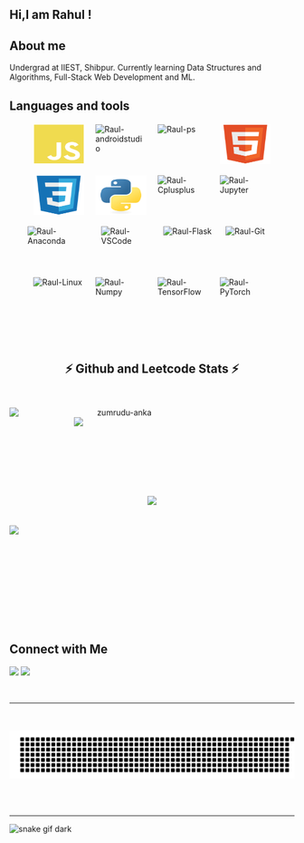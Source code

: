 ## Hi,I am Rahul !

<h2 align="left">About me</h2>
Undergrad at IIEST, Shibpur.
Currently learning Data Structures and Algorithms, Full-Stack Web Development and ML.
<br>
<p align="left">

<div align="centre">  
  <h2>Languages and tools</h2>
  <div style="display: flex; justify-content: center; align-items: center; flex-wrap: wrap; gap: 20px; margin-top: 20px;">
  <img alt="Raul-Js" height="70" width="90" src="https://raw.githubusercontent.com/devicons/devicon/master/icons/javascript/javascript-plain.svg">
  <img alt="Raul-androidstudio" height="70" width="90" src="https://cdn.jsdelivr.net/gh/devicons/devicon/icons/androidstudio/androidstudio-original.svg">
  <img alt="Raul-ps" height="70" width="90" src="https://cdn.jsdelivr.net/gh/devicons/devicon/icons/photoshop/photoshop-plain.svg">
  <img alt="Raul-HTML" height="70" width="90" src="https://raw.githubusercontent.com/devicons/devicon/master/icons/html5/html5-original.svg">
  <img alt="Raul-CSS" height="70" width="90" src="https://raw.githubusercontent.com/devicons/devicon/master/icons/css3/css3-original.svg">
  <img alt="Raul-Python" height="70" width="90" src="https://raw.githubusercontent.com/devicons/devicon/master/icons/python/python-original.svg">
  <img alt="Raul-Cplusplus" height="70" width="90" src="https://cdn.jsdelivr.net/gh/devicons/devicon/icons/cplusplus/cplusplus-original.svg">
  <img alt="Raul-Jupyter" height="70" width="90" src="https://cdn.jsdelivr.net/gh/devicons/devicon/icons/jupyter/jupyter-original-wordmark.svg">
  <img alt="Raul-Anaconda" height="70" width="90" src="https://cdn.jsdelivr.net/gh/devicons/devicon/icons/anaconda/anaconda-original.svg" ><hr>
  <img alt="Raul-VSCode" height="70" width="90" src="https://cdn.jsdelivr.net/gh/devicons/devicon/icons/vscode/vscode-original.svg">
  <img alt="Raul-Flask" height="70" width="90" src="https://cdn.jsdelivr.net/gh/devicons/devicon/icons/flask/flask-original.svg">
  <img alt="Raul-Git" height="70" width="90" src="https://cdn.jsdelivr.net/gh/devicons/devicon/icons/git/git-original.svg">
  <img alt="Raul-Linux" height="70" width="90" src="https://cdn.jsdelivr.net/gh/devicons/devicon/icons/linux/linux-original.svg">
  <img alt="Raul-Numpy" height="70" width="90" src="https://cdn.jsdelivr.net/gh/devicons/devicon/icons/numpy/numpy-original.svg">
  <img alt="Raul-TensorFlow" height="70" width="90" src="https://cdn.jsdelivr.net/gh/devicons/devicon/icons/tensorflow/tensorflow-original.svg">
  <img alt="Raul-PyTorch" height="70" width="90" src="https://cdn.jsdelivr.net/gh/devicons/devicon/icons/pytorch/pytorch-original.svg">
  </div>
</div>

 <br><br>
  
 <h2 align="center">⚡ Github and Leetcode Stats ⚡</h2>
<br>
<p align=center>
  <div align=center>
    <a href="https://github.com/raul909/github-readme-streak-stats" title="Go to Source">
      <img align="left" width=390 src="https://github-readme-streak-stats.herokuapp.com/?user=raul909&theme=react&border=61dafb&hide_border=true" alt="zumrudu-anka" />
    </a>
    <a href="https://github.com/raul909/github-readme-stats" title="Go to Source">
      <img align="right" width=390 src="https://github-readme-stats.vercel.app/api?username=raul909&show_icons=true&theme=react&border_color=61dafb&hide_border=true" />
    </a>
  </div>
  <br><br><br><br><br><br><br><br><br>
  <div align=center>
    <a href="https://github.com/raul909/github-readme-stats">
      <img width=325 align="center" src="https://github-readme-stats.vercel.app/api/top-langs/?username=raul909&hide=c%23,powershell,Mathematica,Ruby,Objective-C,Objective-C%2b%2b,Cuda&title_color=61dafb&text_color=ffffff&icon_color=61dafb&bg_color=20232a&langs_count=8&layout=compact&border_color=61dafb&hide_border=true"/>
    </a>
  </div>
  <br>
  <br>
  
<!--  <img align="right" width=45% src="https://leetcode-stats.vercel.app/api?username=Raul5756&theme=Dark" /> -->
  <img align="center" width=50% src="https://leetcode.card.workers.dev/Raul5756?theme=dark&font=source_code_pro_border=true&extension=null" />
  <br>
  <br>
  
<!--   <img src="https://github-readme-activity-graph.cyclic.app/graph?username=raul909&theme=react-dark&bg_color=20232a&hide_border=true" width="100%"/>   -->
  
  <br><br><br>
  
  <br><br>
 
<div align="centre"><br>
  
  <h2 align="centre">Connect with Me</h2>
  <a href="https://www.youtube.com/channel/UCjsOF9jvN-39lHfgEnIWEbw" target="_blank"><img src="https://img.shields.io/badge/YouTube-FF0000?style=for-the-badge&logo=youtube&logoColor=white" target="_blank"></a>
  <a href="https://www.linkedin.com/in/rahul-biswas-580083212/" target="_blank"><img src="https://img.shields.io/badge/-LinkedIn-%230077B5?style=for-the-badge&logo=linkedin&logoColor=white" target="_blank"></a> 
  
  <br><hr>
<!--   <a href="https://instagram.com/rafaballerini" target="_blank"><img src="https://img.shields.io/badge/-Instagram-%23E4405F?style=for-the-badge&logo=instagram&logoColor=white" target="_blank"></a> -->
<!--  	<a href="https://www.twitch.tv/rafaballerinii" target="_blank"><img src="https://img.shields.io/badge/Twitch-9146FF?style=for-the-badge&logo=twitch&logoColor=white" target="_blank"></a> -->
<!--  <a href="https://discord.gg/wagxzStdcR" target="_blank"><img src="https://img.shields.io/badge/Discord-7289DA?style=for-the-badge&logo=discord&logoColor=white" target="_blank"></a>  -->
<!--   <a href = "mailto:contatorafaballerini@gmail.com"><img src="https://img.shields.io/badge/-Gmail-%23333?style=for-the-badge&logo=gmail&logoColor=white" target="_blank"></a> -->
  
 
  <br><br>
  ![gitartwork](gitartwork.svg)
  
  <br><br><hr>
  ![snake gif dark](https://github.com/Raul909/Raul909/blob/output/github-contribution-grid-snake.svg)
   
 
</div>
